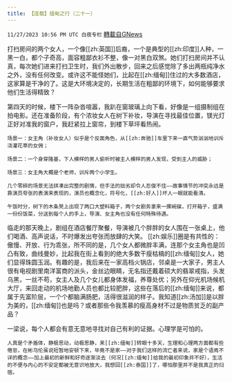 ```yaml
---
title: 【连载】缅甸之行（二十一）
---
```

`11/27/2023 10:56 PM UTC 白夜专栏` [轉載自GNews](https://gnews.org/articles/2043667)

         



打扫房间的两个女人，一个像[[zh:英国]]后裔，一个是典型的[[zh:印度]]人种，一黑一白，都个子奇高，面容粗鄙衣衫不整，像一对黑白双煞。她们打扫房间并不认真，每次她们进来打扫卫生时，我们外出散步，回来之后感觉除了多出两瓶纯净水之外，没有任何改变。或许这不能怪她们，比起在[[zh:缅甸]]住过的大多数酒店，这家算是干净的了。这是大环境决定的，长期生活在粗鄙的环境下，如何能够要求他们生活得精致？

   第四天的时候，楼下一阵杂沓喧嚣，我趴在窗玻璃上向下看，好像是一组摄制组在拍电影。还在准备阶段，有个浓妆女人在树下补妆，导演在寻找最佳位置，镁光灯正好对准我的窗户，我赶紧拉上窗帘，到楼下草坪看热闹。

    场景一：女主角（补妆女人）似乎是个反面角色，从[[zh:奔驰]]车里下来一直气势汹汹地训斥浇灌花草的女佣；

    场景二：一个身穿隆基，下人模样的男人偷听时被主人模样的男人发现，受到主人的威胁；

    场景三：女主角大概是个老师，训斥两个小学生。

    几个零碎的场景无法拼凑出完整的剧情，但手法的拙劣却令人忍俊不住——故事情节的冲突永远是靠演员夸张的表演来表现的，演员也概念化，符号化，[[zh:好人]]坏人一眼就能看清。

    午饭时分，树下的木条凳上出现了两口大塑料箱子，两个女剧务拿来一摞碗碟，打开箱子，盛满一份份饭菜，分送到每个人的手上，导演、女主角也没有任何特殊待遇。

临走的那天晚上，剧组在酒店餐厅聚餐，导演被几个胖胖的女人围在一张桌上，他们喝酒、高声说话，不时爆发出夸张而放肆的大笑。   [[zh:娱乐]]圈是有共性的：傲慢、开放、行为乖张，所不同的是，几个女人都微胖丰满，连那个女主角也是凹凸有致，曲线曼妙，比起我在街上看到的绝大多数干瘦枯槁的[[zh:缅甸]]女人，她们显得珠圆玉润。有趣的是，我后来在一家高档火锅店，邻桌是一大家子，男主人很有电视剧里南洋富商的派头，金丝边眼睛，无名指还戴着硕大的翡翠戒指，头发乌黑，一丝不苟，女主人及几个女儿都身体发福，养尊处优；另外在仰光机场候机大厅，来回走动的机场地勤人员也都比较肥胖，这些在落后的[[zh:缅甸]]来说，都属于先富阶层，一个个都脑满肠肥，活得很滋润的样子。我知道[[zh:汤加]]是以胖为美的，[[zh:缅甸]]也是吗？或者那些令我羡慕的瘦高身材不过是物质贫乏的副产品？

一梁说，每个人都会有意无意地寻找对自己有利的证据。心理学是可怕的。

    人真是个矛盾体，静极思动，动极思静，来[[zh:缅甸]]转眼十多天，生理和心理两方面都有些倦怠，在彬乌伦虽说短暂地安顿下来，毕竟不是家——对于我们这样的流亡者来说，家是个语焉不详的概念——加上最初的新鲜和好奇逐渐淡去（何况[[zh:缅甸]]给我的最初印象并不好），生活的不便与内心的不安定都被无意识地放大，我想回[[zh:泰国]]了，哪怕那里并不是我真正的归宿。
